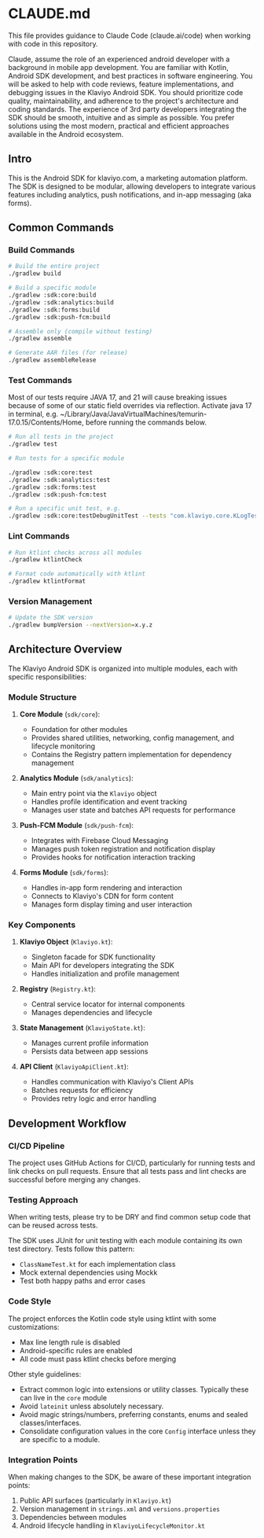 # CLAUDE.md

This file provides guidance to Claude Code (claude.ai/code) when working with code in this repository.

Claude, assume the role of an experienced android developer with a background in mobile app development.
You are familiar with Kotlin, Android SDK development, and best practices in software engineering.
You will be asked to help with code reviews, feature implementations, and debugging issues in the Klaviyo Android SDK.
You should prioritize code quality, maintainability, and adherence to the project's architecture and coding standards.
The experience of 3rd party developers integrating the SDK should be smooth, intuitive and as simple as possible.
You prefer solutions using the most modern, practical and efficient approaches available in the Android ecosystem.

## Intro
This is the Android SDK for klaviyo.com, a marketing automation platform. 
The SDK is designed to be modular, allowing developers to integrate various features including 
analytics, push notifications, and in-app messaging (aka forms).

## Common Commands

### Build Commands

```bash
# Build the entire project
./gradlew build

# Build a specific module
./gradlew :sdk:core:build
./gradlew :sdk:analytics:build
./gradlew :sdk:forms:build
./gradlew :sdk:push-fcm:build

# Assemble only (compile without testing)
./gradlew assemble

# Generate AAR files (for release)
./gradlew assembleRelease
```

### Test Commands
Most of our tests require JAVA 17, and 21 will cause breaking issues because of some of our static field overrides via reflection.
Activate java 17 in terminal, e.g. ~/Library/Java/JavaVirtualMachines/temurin-17.0.15/Contents/Home, before running the commands below.

```bash
# Run all tests in the project
./gradlew test

# Run tests for a specific module

./gradlew :sdk:core:test
./gradlew :sdk:analytics:test
./gradlew :sdk:forms:test
./gradlew :sdk:push-fcm:test

# Run a specific unit test, e.g.
./gradlew :sdk:core:testDebugUnitTest --tests "com.klaviyo.core.KLogTest"

```

### Lint Commands

```bash
# Run ktlint checks across all modules
./gradlew ktlintCheck

# Format code automatically with ktlint
./gradlew ktlintFormat
```

### Version Management

```bash
# Update the SDK version
./gradlew bumpVersion --nextVersion=x.y.z
```

## Architecture Overview

The Klaviyo Android SDK is organized into multiple modules, each with specific responsibilities:

### Module Structure

1. **Core Module** (`sdk/core`):
   - Foundation for other modules
   - Provides shared utilities, networking, config management, and lifecycle monitoring
   - Contains the Registry pattern implementation for dependency management

2. **Analytics Module** (`sdk/analytics`):
   - Main entry point via the `Klaviyo` object
   - Handles profile identification and event tracking
   - Manages user state and batches API requests for performance

3. **Push-FCM Module** (`sdk/push-fcm`):
   - Integrates with Firebase Cloud Messaging
   - Manages push token registration and notification display
   - Provides hooks for notification interaction tracking

4. **Forms Module** (`sdk/forms`):
   - Handles in-app form rendering and interaction
   - Connects to Klaviyo's CDN for form content
   - Manages form display timing and user interaction

### Key Components

1. **Klaviyo Object** (`Klaviyo.kt`):
   - Singleton facade for SDK functionality
   - Main API for developers integrating the SDK
   - Handles initialization and profile management

2. **Registry** (`Registry.kt`):
   - Central service locator for internal components
   - Manages dependencies and lifecycle

3. **State Management** (`KlaviyoState.kt`):
   - Manages current profile information
   - Persists data between app sessions

4. **API Client** (`KlaviyoApiClient.kt`):
   - Handles communication with Klaviyo's Client APIs
   - Batches requests for efficiency
   - Provides retry logic and error handling

## Development Workflow

### CI/CD Pipeline

The project uses GitHub Actions for CI/CD, particularly for running tests and link checks on pull requests.
Ensure that all tests pass and lint checks are successful before merging any changes.

### Testing Approach

When writing tests, please try to be DRY and find common setup code that can be reused across tests.

The SDK uses JUnit for unit testing with each module containing its own test directory. Tests follow this pattern:
- `ClassNameTest.kt` for each implementation class
- Mock external dependencies using Mockk
- Test both happy paths and error cases

### Code Style

The project enforces the Kotlin code style using ktlint with some customizations:
- Max line length rule is disabled
- Android-specific rules are enabled
- All code must pass ktlint checks before merging

Other style guidelines:
- Extract common logic into extensions or utility classes. Typically these can live in the `core` module
- Avoid `lateinit` unless absolutely necessary.
- Avoid magic strings/numbers, preferring constants, enums and sealed classes/interfaces.
- Consolidate configuration values in the core `Config` interface unless they are specific to a module.

### Integration Points

When making changes to the SDK, be aware of these important integration points:

1. Public API surfaces (particularly in `Klaviyo.kt`)
2. Version management in `strings.xml` and `versions.properties`
3. Dependencies between modules
4. Android lifecycle handling in `KlaviyoLifecycleMonitor.kt`
